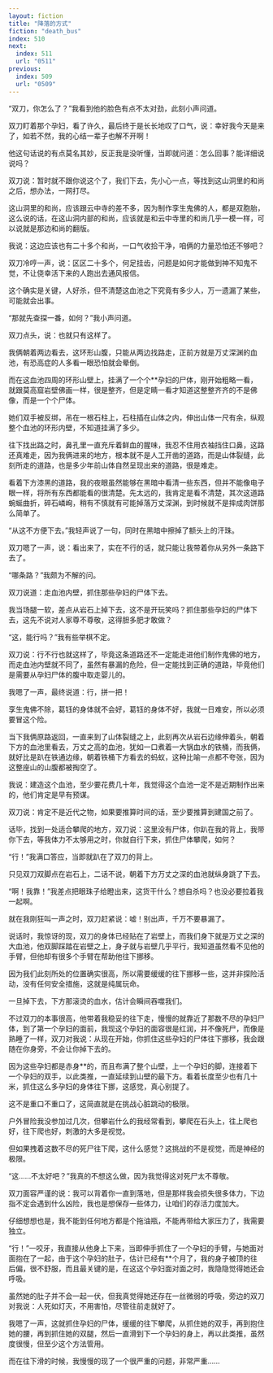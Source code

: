 ```yaml
---
layout: fiction
title: "降落的方式"
fiction: "death_bus"
index: 510
next:
  index: 511
  url: "0511"
previous:
  index: 509
  url: "0509"
---
```

“双刀，你怎么了？”我看到他的脸色有点不太对劲，此刻小声问道。

双刀盯着那个孕妇，看了许久，最后终于是长长地叹了口气，说：幸好我今天是来了，如若不然，我的心结一辈子也解不开啊！

他这句话说的有点莫名其妙，反正我是没听懂，当即就问道：怎么回事？能详细说说吗？

双刀说：暂时就不跟你说这个了，我们下去，先小心一点，等找到这山洞里的和尚之后，想办法，一网打尽。

这山洞里的和尚，应该跟云中寺的差不多，因为制作孪生鬼佛的人，都是双胞胎，这么说的话，在这山洞内部的和尚，应该就是和云中寺里的和尚几乎一模一样，可以说就是那边和尚的翻版。

我说：这边应该也有二十多个和尚，一口气收拾干净，咱俩的力量恐怕还不够吧？

双刀冷哼一声，说：区区二十多个，何足挂齿，问题是如何才能做到神不知鬼不觉，不让侥幸活下来的人跑出去通风报信。

这个确实是关键，人好杀，但不清楚这血池之下究竟有多少人，万一遗漏了某些，可能就会出事。

“那就先查探一番，如何？”我小声问道。

双刀点头，说：也就只有这样了。

我俩朝着两边看去，这环形山腹，只能从两边找路走，正前方就是万丈深渊的血池，有恐高症的人多看一眼恐怕就会晕倒。

而在这血池四周的环形山壁上，挂满了一个个**孕妇的尸体，刚开始粗略一看，就跟莫高窟岩壁佛画一样，很是整齐，但是定睛一看才知道这整整齐齐的不是佛像，而是一个个尸体。

她们双手被反绑，吊在一根石柱上，石柱插在山体之内，伸出山体一尺有余，纵观整个血池的环形内壁，不知道挂满了多少。

往下找出路之时，鼻孔里一直充斥着鲜血的腥味，我忍不住用衣袖挡住口鼻，这路还真难走，因为我俩进来的地方，根本就不是人工开凿的道路，而是山体裂缝，此刻所走的道路，也是多少年前山体自然呈现出来的道路，很是难走。

看着下方漆黑的道路，我的夜眼虽然能够在黑暗中看清一些东西，但并不能像电子眼一样，将所有东西都能看的很清楚。先太远的，我肯定是看不清楚，其次这道路蜿蜒曲折，碎石嶙峋，稍有不慎就有可能掉落万丈深渊，到时候就不是摔成肉饼那么简单了。

“从这不方便下去。”我轻声说了一句，同时在黑暗中擦掉了额头上的汗珠。

双刀嗯了一声，说：看出来了，实在不行的话，就只能让我带着你从另外一条路下去了。

“哪条路？”我颇为不解的问。

双刀说道：走血池内壁，抓住那些孕妇的尸体下去。

我当场腿一软，差点从岩石上掉下去，这不是开玩笑吗？抓住那些孕妇的尸体下去，这先不说对人家尊不尊敬，这得胆多肥才敢做？

“这，能行吗？”我有些举棋不定。

双刀说：行不行也就这样了，毕竟这条道路还不一定能走进他们制作鬼佛的地方，而走血池内壁就不同了，虽然有暴漏的危险，但一定能找到正确的道路，毕竟他们是需要从孕妇尸体的腹中取走婴儿的。

我嗯了一声，最终说道：行，拼一把！

孪生鬼佛不除，葛钰的身体就不会好，葛钰的身体不好，我就一日难安，所以必须要冒这个险。

当下我俩原路返回，一直来到了山体裂缝之上，此刻再次从岩石边缘伸着头，朝着下方的血池里看去，万丈之高的血池，犹如一口煮着一大锅血水的铁桶，而我俩，就好比是趴在铁通边缘，朝着铁桶下方看去的蚂蚁，这种比喻一点都不夸张，因为这整座山的山腹都被掏空了。

我说：建造这个血池，至少要花费几十年，我觉得这个血池一定不是近期制作出来的，他们肯定是早有预谋。

双刀说：肯定不是近代之物，如果要推算时间的话，至少要推算到建国之前了。

话毕，找到一处适合攀爬的地方，双刀说：这里没有尸体，你趴在我的背上，我带你下去，等我体力不太够用之时，你就自行下来，抓住尸体攀爬，如何？

“行！”我满口答应，当即就趴在了双刀的背上。

只见双刀双脚点在岩石上，二话不说，朝着下方万丈之深的血池就纵身跳了下去。

“啊！我靠！”我差点把眼珠子给瞪出来，这货干什么？想自杀吗？也没必要拉着我一起啊。

就在我刚狂叫一声之时，双刀赶紧说：嘘！别出声，千万不要暴漏了。

说话时，我惊讶的现，双刀的身体已经贴在了岩壁上，而我们身下就是万丈之深的大血池，他双脚踩踏在岩壁之上，身子就与岩壁几乎平行，我知道虽然看不见他的手臂，但他却有很多个手臂在帮助他往下挪移。

因为我们此刻所处的位置确实很高，所以需要缓缓的往下挪移一些，这并非探险活动，没有任何安全措施，这就是纯属玩命。

一旦掉下去，下方那滚烫的血水，估计会瞬间吞噬我们。

不过双刀的本事很高，他带着我稳妥的往下走，慢慢的就靠近了那数不尽的孕妇尸体，到了第一个孕妇的面前，我现这个孕妇的面容很是红润，并不像死尸，而像是熟睡了一样，双刀对我说：从现在开始，你抓住这些孕妇的尸体往下挪移，我会跟随在你身旁，不会让你掉下去的。

因为这些孕妇都是赤身**的，而且布满了整个山壁，上一个孕妇的脚，连接着下一个孕妇的双手，以此类推，一直延续到山壁的最下方。看着长度至少也有几十米，抓住这么多孕妇的身体往下挪，这感觉，真心别提了。

这不是重口不重口了，这简直就是在挑战心脏跳动的极限。

户外冒险我没参加过几次，但攀岩什么的我经常看到，攀爬在石头上，往上爬也好，往下爬也好，刺激的大多是视觉。

但如果拽着这数不尽的死尸往下爬，这什么感觉？这挑战的不是视觉，而是神经的极限。

“这……不太好吧？”我真的不想这么做，因为我觉得这对死尸太不尊敬。

双刀面容严谨的说：我可以背着你一直到落地，但是那样我会损失很多体力，下边指不定会遇到什么凶险，我也是想保存一些体力，让咱们的存活力度加大。

仔细想想也是，我不能到任何地方都是个拖油瓶，不能再带给大家压力了，我需要独立。

“行！”一咬牙，我直接从他身上下来，当即伸手抓住了一个孕妇的手臂，与她面对面抱在了一起，由于这个孕妇的肚子，估计已经有**个月了，我的身子被顶的往后偏，很不舒服，而且最关键的是，在这这个孕妇面对面之时，我隐隐觉得她还会呼吸。

虽然她的肚子并不会一起一伏，但我真觉得她还存在一丝微弱的呼吸，旁边的双刀对我说：人死如灯灭，不用害怕，尽管往前走就好了。

我嗯了一声，这就抓住孕妇的尸体，缓缓的往下攀爬，从抓住她的双手，再到抱住她的腰，再到抓住她的双腿，然后一直滑到下一个孕妇的身上，再以此类推，虽然度很慢，但至少这个方法管用。

而在往下滑的时候，我慢慢的现了一个很严重的问题，非常严重……